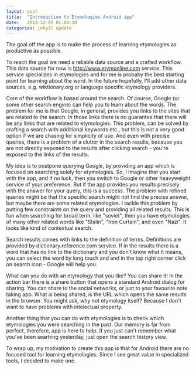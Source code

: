 ```yaml
---
layout: post
title:  "Introduction to Etymologies Android app"
date:   2013-12-05 01:00:10
categories: jekyll update
---
```


The goal off the app is to make the process of learning etymologies as productive as possible.

To reach the goal we need a reliable data source and a crafted workflow. This data source for now is http://www.etymonline.com service. This service specializes in etymologies and for me is probaby the best starting point for learning about the word. In the future hopefully, I'll add other data sources, e.g. wiktionary.org or language specific etymology providers.

Core of the workflow is based around the search. Of course, Google (or some other search engine) can help you to learn about the words. The problem for me is that Google, in general, provides you links to the sites that are related to the search. In those links there is no guarantee that there will be any links that are related to etymologies. This problem, can be solved by crafting a search with additional keywords etc., but this is not a very good option if we are chasing for simplicity of use. And even with precise queries, there is a problem of a clutter in the search results, because you are not directly exposed to the results after clicking search - you're exposed to the links of the results. 

My idea is to postpone querying Google, by providing an app which is focused on searching solely for etymologies. So, I imagine that you start with the app, and if no luck, then you switch to Google or other heavyweight service of your preference. But if the app provides you results precisely with the answer for your query, this is a success. The problem with refined queries might be that the specific search might not find the precise answer, but maybe there are some related etymologies. I tackle this problem by putting few constraints on the query and providing all related results. This is fun when searching for broad term, like "soviet", then you have etymologies of many other related words like "Stalin", "Iron Curtain", and even "Nazi". It looks like kind of contextual search.

Search results comes with links to the definition of terms. Definitions are provided by dictionary.reference.com service. If in the results there is a word that has no link to the dictionary and you don't know what it means, you can select the word by long touch and and in the top right corner click on search icon - Google will help you.

What can you do with an etymology that you like? You can share it! In the action bar there is a share button that opens a standard Android dialog for sharing. You can share to the social networks, or just to your favourite note taking app. What is being shared, is the URL which opens the same results in the browser. You might ask, why not etymology itself? Because I don't want to have problems with intelectual property.

Another thing that you can do with etymologies is to check which etymologies you were searching in the past. Our memory is far from perfect, therefore, app is here to help. If you just can't remember what you've been searhing yesterday, just open the search history view.

To wrap up, my motivation to create this app is that for Android there are no focused tool for learning etymologies. Since I see great value in specialized tools, I decided to make one.